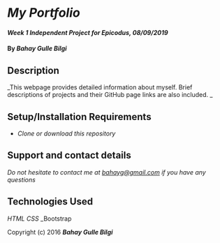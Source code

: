 # _My Portfolio_

#### _Week 1 Independent Project for Epicodus, 08/09/2019_

#### By _**Bahay Gulle Bilgi**_

## Description

_This webpage provides detailed information about myself. Brief descriptions of projects and their GitHub page links are also included. _

## Setup/Installation Requirements

* _Clone or download this repository_


## Support and contact details

_Do not hesitate to contact me at bahayg@gmail.com if you have any questions_

## Technologies Used

_HTML_
_CSS_
_Bootstrap

Copyright (c) 2016 **_Bahay Gulle Bilgi_**

